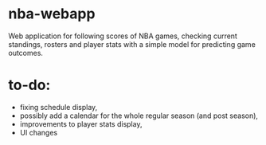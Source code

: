 # nba-webapp

Web application for following scores of NBA games, checking current standings, rosters and player stats with a simple model for predicting game outcomes.

# to-do:

- fixing schedule display,
- possibly add a calendar for the whole regular season (and post season),
- improvements to player stats display,
- UI changes
